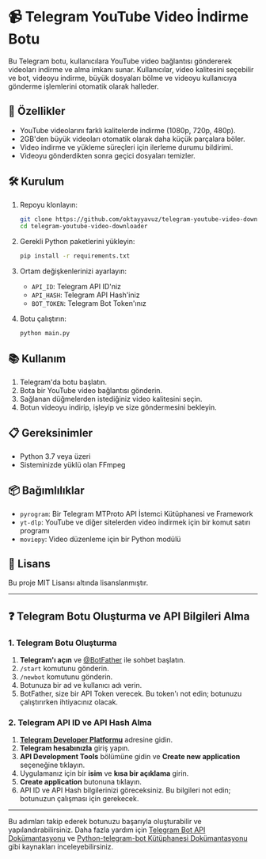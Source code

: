 # 📹 Telegram YouTube Video İndirme Botu

Bu Telegram botu, kullanıcılara YouTube video bağlantısı göndererek videoları indirme ve alma imkanı sunar. Kullanıcılar, video kalitesini seçebilir ve bot, videoyu indirme, büyük dosyaları bölme ve videoyu kullanıcıya gönderme işlemlerini otomatik olarak halleder.

## 🚀 Özellikler 

- YouTube videolarını farklı kalitelerde indirme (1080p, 720p, 480p).
- 2GB'den büyük videoları otomatik olarak daha küçük parçalara böler.
- Video indirme ve yükleme süreçleri için ilerleme durumu bildirimi.
- Videoyu gönderdikten sonra geçici dosyaları temizler.

## 🛠️ Kurulum

1. Repoyu klonlayın:

   ```bash
   git clone https://github.com/oktayyavuz/telegram-youtube-video-downloader.git
   cd telegram-youtube-video-downloader
   ```

2. Gerekli Python paketlerini yükleyin:

   ```bash
   pip install -r requirements.txt
   ```

3. Ortam değişkenlerinizi ayarlayın:

   - `API_ID`: Telegram API ID'niz
   - `API_HASH`: Telegram API Hash'iniz
   - `BOT_TOKEN`: Telegram Bot Token'ınız

4. Botu çalıştırın:

   ```bash
   python main.py
   ```

## 📚 Kullanım

1. Telegram'da botu başlatın.
2. Bota bir YouTube video bağlantısı gönderin.
3. Sağlanan düğmelerden istediğiniz video kalitesini seçin.
4. Botun videoyu indirip, işleyip ve size göndermesini bekleyin.

## 📋 Gereksinimler

- Python 3.7 veya üzeri
- Sisteminizde yüklü olan FFmpeg

## 📦 Bağımlılıklar

- `pyrogram`: Bir Telegram MTProto API İstemci Kütüphanesi ve Framework
- `yt-dlp`: YouTube ve diğer sitelerden video indirmek için bir komut satırı programı
- `moviepy`: Video düzenleme için bir Python modülü

## 📄 Lisans

Bu proje MIT Lisansı altında lisanslanmıştır.

---

## ❓ Telegram Botu Oluşturma ve API Bilgileri Alma

### 1. Telegram Botu Oluşturma

1. **Telegram'ı açın** ve [@BotFather](https://t.me/botfather) ile sohbet başlatın.
2. `/start` komutunu gönderin.
3. `/newbot` komutunu gönderin.
4. Botunuza bir ad ve kullanıcı adı verin.
5. BotFather, size bir API Token verecek. Bu token'ı not edin; botunuzu çalıştırırken ihtiyacınız olacak.

### 2. Telegram API ID ve API Hash Alma

1. **[Telegram Developer Platformu](https://my.telegram.org/auth)** adresine gidin.
2. **Telegram hesabınızla** giriş yapın.
3. **API Development Tools** bölümüne gidin ve **Create new application** seçeneğine tıklayın.
4. Uygulamanız için bir **isim** ve **kısa bir açıklama** girin. 
5. **Create application** butonuna tıklayın.
6. API ID ve API Hash bilgilerinizi göreceksiniz. Bu bilgileri not edin; botunuzun çalışması için gerekecek.

---

Bu adımları takip ederek botunuzu başarıyla oluşturabilir ve yapılandırabilirsiniz. Daha fazla yardım için [Telegram Bot API Dokümantasyonu](https://core.telegram.org/bots/api) ve [Python-telegram-bot Kütüphanesi Dokümantasyonu](https://python-telegram-bot.readthedocs.io/) gibi kaynakları inceleyebilirsiniz.
